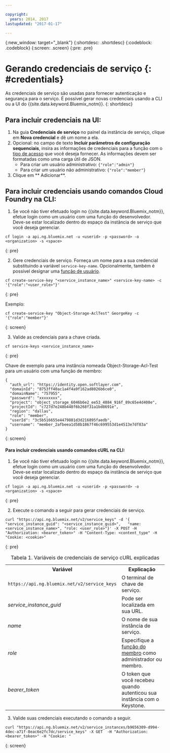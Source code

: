 ```yaml
---

copyright:
  years: 2014, 2017
lastupdated: "2017-01-17"

---
```

{:new_window: target="_blank"}
{:shortdesc: .shortdesc}
{:codeblock: .codeblock}
{:screen: .screen}
{:pre: .pre}


# Gerando credenciais de serviço {: #credentials}

As credenciais de serviço são usadas para fornecer autenticação e segurança para o
serviço. É possível gerar novas credenciais usando a CLI ou a UI do {{site.data.keyword.Bluemix_notm}}.
{: shortdesc}


## Para incluir credenciais na UI:

1. Na guia **Credenciais de serviço** no painel da instância de serviço, clique em **Nova credencial** e dê um nome a ela.
2. Opcional: no campo de texto **Incluir parâmetros de configuração sequenciais**, insira as informações de credenciais para a função com o [tipo de acesso](/docs/services/ObjectStorage/os_access_types.html) que você deseja fornecer. As informações devem ser
formatadas como uma carga útil de JSON.
    - Para criar um usuário administrativo: `{"role":"admin"}`
    - Para criar um usuário não administrativo: `{"role":"member"}`
3. Clique em ** Adicionar**.


## Para incluir credenciais usando comandos Cloud Foundry na CLI:

1. Se você não tiver efetuado login no {{site.data.keyword.Bluemix_notm}}, efetue login como um usuário com uma função do desenvolvedor. Deve-se estar localizado dentro do espaço da instância de serviço que você deseja gerenciar.
  ```
  cf login -a api.ng.bluemix.net -u <userid> -p <password> -o <organization> -s <space>
  ```
  {: pre}

2. Gere credenciais de serviço. Forneça um nome para a sua credencial substituindo a variável
`service-key-name`. Opcionalmente, também é possível designar uma [função de usuário](/docs/services/ObjectStorage/os_access_types.html).

  ```
  cf create-service-key "<service_instance_name>" <service-key-name> -c '{"role":"<user_role>"}'
  ```
  {: pre}

  Exemplo:
  ```
  cf create-service-key "Object-Storage-AclTest" GeorgeKey -c '{"role":"member"}'
  ```
  {: screen}

3. Valide as credenciais para a chave criada.

  ```
  cf service-keys <service_instance_name>
  ```
  {: pre}

  Chave de exemplo para uma instância nomeada Object-Storage-Acl-Test para um usuário com uma função de membro:

  ```
  {
    "auth_url": "https://identity.open.softlayer.com",
    "domainId": "8753ff40ac1a4f4a9f162ad8026b6ce0",
    "domainName": "757955",
    "password": "xxxxxxxx",
    "project": "object_storage_6046b6e2_ee53_4884_916f_89c65e4d408e",
    "projectId": "c727d7e248b448f6b268f31a1bd8691e",
    "region": "dallas",
    "role": "member",
    "userId": "3c5b516655e4479881d3d216895faedb",
    "username": "member_2afbeea1d58b1867f46c699553d1e4513e7df83a"
  }
  ```
  {: screen}



#### Para incluir credenciais usando comandos cURL na CLI:

1. Se você não tiver efetuado login no {{site.data.keyword.Bluemix_notm}}, efetue login como um usuário com uma função do desenvolvedor. Deve-se estar localizado dentro do espaço da instância de serviço que você deseja gerenciar.

  ```
  cf login -a api.ng.bluemix.net -u <userid> -p <password> -o <organization> -s <space>
  ```
  {: pre}

2. Execute o comando a seguir para gerar credenciais de serviço.

  ```
  curl "https://api.ng.bluemix.net/v2/service_keys" -d '{   "service_instance_guid": "<service_instance_guid>",   "name: <service_instance_name>", "role: <user_role>"}' -X POST -H "Authorization: <bearer_token>" -H "Content-Type: <content_type" -H "Cookie: <cookie>"
  ```
  {: pre}

  <table>
  <caption> Tabela 1. Variáveis de credenciais de serviço cURL explicadas</caption>
    <tr>
      <th> Variável  </th>
      <th> Explicação </th>
    </tr>
    <tr>
      <td> <code>https://api.ng.bluemix.net/v2/service_keys</code> </td>
      <td> O terminal de chave de serviço.  </td>
    </tr>
    <tr>
      <td><i> service_instance_guid </i></td>
      <td> Pode ser localizada em sua URL.  </td>
    </tr>
    <tr>
      <td><i>name</i></td>
      <td> O nome de sua instância de serviço. </td>
    </tr>
    <tr>
      <td><i>role</i></td>
      <td> Especifique a <a href= /docs/services/ObjectStorage/os_constructing.html>função do membro</a> como administrador ou membro. </td>
    </tr>
    <tr>
      <td><i> bearer_token </i></td>
      <td> O token que você recebeu quando autenticou sua instância com o Keystone.</td>
    </tr>
  </table>



3. Valide suas credenciais executando o comando a seguir.

  ```
  curl "https://api.ng.bluemix.net/v2/service_instances/b9656309-d994-4dec-a71f-8eac6e2fc7dc/service_keys" -X GET  -H "Authorization: <bearer_token>" -H "Cookie: "
  ```
  {: screen}

